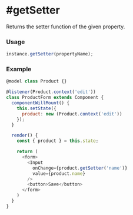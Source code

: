 \#getSetter
===========

Returns the setter function of the given property.

### Usage
```javascript
instance.getSetter(propertyName);
```

### Example
```javascript
@model class Product {}

@listener(Product.context('edit'))
class ProductForm extends Component {
  componentWillMount() {
    this.setState({
      product: new (Product.context('edit'))
    });
  }

  render() {
    const { product } = this.state;

    return (
      <form>
        <Input
          onChange={product.getSetter('name')}
          value={product.name}
        />
        <button>Save</button>
      </form>
    )
  }
}
```
